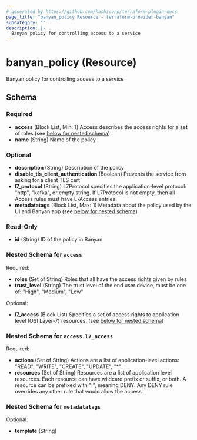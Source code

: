 ```yaml
---
# generated by https://github.com/hashicorp/terraform-plugin-docs
page_title: "banyan_policy Resource - terraform-provider-banyan"
subcategory: ""
description: |-
  Banyan policy for controlling access to a service
---
```


# banyan_policy (Resource)

Banyan policy for controlling access to a service



<!-- schema generated by tfplugindocs -->
## Schema

### Required

- **access** (Block List, Min: 1) Access describes the access rights for a set of roles (see [below for nested schema](#nestedblock--access))
- **name** (String) Name of the policy

### Optional

- **description** (String) Description of the policy
- **disable_tls_client_authentication** (Boolean) Prevents the service from asking for a client TLS cert
- **l7_protocol** (String) L7Protocol specifies the application-level protocol: "http", "kafka", or empty string.
					If L7Protocol is not empty, then all Access rules must have L7Access entries.
- **metadatatags** (Block List, Max: 1) Metadata about the policy used by the UI and Banyan app (see [below for nested schema](#nestedblock--metadatatags))

### Read-Only

- **id** (String) ID of the policy in Banyan

<a id="nestedblock--access"></a>
### Nested Schema for `access`

Required:

- **roles** (Set of String) Roles that all have the access rights given by rules
- **trust_level** (String) The trust level of the end user device, must be one of: "High", "Medium", "Low"

Optional:

- **l7_access** (Block List) Specifies a set of access rights to application level (OSI Layer-7) resources. (see [below for nested schema](#nestedblock--access--l7_access))

<a id="nestedblock--access--l7_access"></a>
### Nested Schema for `access.l7_access`

Required:

- **actions** (Set of String) Actions are a list of application-level actions: "READ", "WRITE", "CREATE", "UPDATE", "*"
- **resources** (Set of String) Resources are a list of application level resources.
														Each resource can have wildcard prefix or suffix, or both.
														A resource can be prefixed with "!", meaning DENY.
														Any DENY rule overrides any other rule that would allow the access.



<a id="nestedblock--metadatatags"></a>
### Nested Schema for `metadatatags`

Optional:

- **template** (String)


